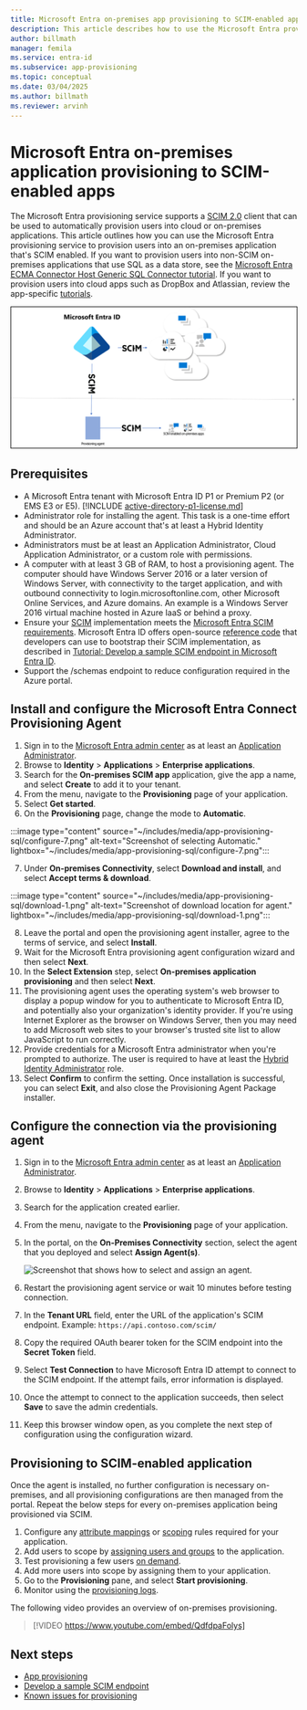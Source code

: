 ```yaml
---
title: Microsoft Entra on-premises app provisioning to SCIM-enabled apps
description: This article describes how to use the Microsoft Entra provisioning service to provision users into an on-premises app that's SCIM enabled.
author: billmath
manager: femila
ms.service: entra-id
ms.subservice: app-provisioning
ms.topic: conceptual
ms.date: 03/04/2025
ms.author: billmath
ms.reviewer: arvinh
---
```


# Microsoft Entra on-premises application provisioning to SCIM-enabled apps

The Microsoft Entra provisioning service supports a [SCIM 2.0](https://techcommunity.microsoft.com/t5/security-compliance-and-identity/provisioning-with-scim-getting-started/ba-p/880010) client that can be used to automatically provision users into cloud or on-premises applications. This article outlines how you can use the Microsoft Entra provisioning service to provision users into an on-premises application that's SCIM enabled. If you want to provision users into non-SCIM on-premises applications that use SQL as a data store, see the [Microsoft Entra ECMA Connector Host Generic SQL Connector tutorial](tutorial-ecma-sql-connector.md). If you want to provision users into cloud apps such as DropBox and Atlassian, review the app-specific [tutorials](~/identity/saas-apps/tutorial-list.md).

![Diagram that shows SCIM architecture.](./media/on-premises-scim-provisioning/scim-4.png)

## Prerequisites
- A Microsoft Entra tenant with Microsoft Entra ID P1 or Premium P2 (or EMS E3 or E5). [!INCLUDE [active-directory-p1-license.md](~/includes/entra-p1-license.md)]
- Administrator role for installing the agent. This task is a one-time effort and should be an Azure account that's at least a Hybrid Identity Administrator. 
- Administrators must be at least an Application Administrator, Cloud Application Administrator, or a custom role with permissions.
- A computer with at least 3 GB of RAM, to host a provisioning agent. The computer should have Windows Server 2016 or a later version of Windows Server, with connectivity to the target application, and with outbound connectivity to login.microsoftonline.com, other Microsoft Online Services, and Azure domains. An example is a Windows Server 2016 virtual machine hosted in Azure IaaS or behind a proxy.
- Ensure your [SCIM](https://techcommunity.microsoft.com/t5/security-compliance-and-identity/provisioning-with-scim-getting-started/ba-p/880010) implementation meets the [Microsoft Entra SCIM requirements](use-scim-to-provision-users-and-groups.md).  Microsoft Entra ID offers open-source [reference code](https://github.com/AzureAD/SCIMReferenceCode/wiki) that developers can use to bootstrap their SCIM implementation, as described in [Tutorial: Develop a sample SCIM endpoint in Microsoft Entra ID](use-scim-to-build-users-and-groups-endpoints.md).
- Support the /schemas endpoint to reduce configuration required in the Azure portal.

<a name='download-install-and-configure-the-azure-ad-connect-provisioning-agent-package'></a>

## Install and configure the Microsoft Entra Connect Provisioning Agent

 1. Sign in to the [Microsoft Entra admin center](https://entra.microsoft.com) as at least an [Application Administrator](~/identity/role-based-access-control/permissions-reference.md#application-administrator).
 2. Browse to **Identity** > **Applications** > **Enterprise applications**.
 3. Search for the **On-premises SCIM app** application, give the app a name, and select **Create** to add it to your tenant.
 4. From the menu, navigate to the **Provisioning** page of your application.
 5. Select **Get started**.
 6. On the **Provisioning** page, change the mode to **Automatic**.

 :::image type="content" source="~/includes/media/app-provisioning-sql/configure-7.png" alt-text="Screenshot of selecting Automatic." lightbox="~/includes/media/app-provisioning-sql/configure-7.png":::

 7. Under **On-premises Connectivity**, select **Download and install**, and select **Accept terms & download**.

 :::image type="content" source="~/includes/media/app-provisioning-sql/download-1.png" alt-text="Screenshot of download location for agent." lightbox="~/includes/media/app-provisioning-sql/download-1.png":::

 8. Leave the portal and open the provisioning agent installer, agree to the terms of service, and select **Install**.
 9. Wait for the Microsoft Entra provisioning agent configuration wizard and then select **Next**.
 10. In the **Select Extension** step, select **On-premises application provisioning** and then select **Next**.    
 11. The provisioning agent uses the operating system's web browser to display a popup window for you to authenticate to Microsoft Entra ID, and potentially also your organization's identity provider. If you're using Internet Explorer as the browser on Windows Server, then you may need to add Microsoft web sites to your browser's trusted site list to allow JavaScript to run correctly.
 12. Provide credentials for a Microsoft Entra administrator when you're prompted to authorize. The user is required to have at least the [Hybrid Identity Administrator](/entra/identity/role-based-access-control/permissions-reference#hybrid-identity-administrator) role.
 13. Select **Confirm** to confirm the setting. Once installation is successful, you can select **Exit**, and also close the Provisioning Agent Package installer.


## Configure the connection via the provisioning agent

 1. Sign in to the [Microsoft Entra admin center](https://entra.microsoft.com) as at least an [Application Administrator](~/identity/role-based-access-control/permissions-reference.md#application-administrator).
 2. Browse to **Identity** > **Applications** > **Enterprise applications**.
 3. Search for the application created earlier.
 4. From the menu, navigate to the **Provisioning** page of your application.

 1. In the portal, on the **On-Premises Connectivity** section, select the agent that you deployed and select **Assign Agent(s)**.

      ![Screenshot that shows how to select and assign an agent.](~/includes/media/app-provisioning-sql/configure-7a.png)

 1. Restart the provisioning agent service or wait 10 minutes before testing connection.

 1. In the **Tenant URL** field, enter the URL of the application's SCIM endpoint. Example: `https://api.contoso.com/scim/`

 1. Copy the required OAuth bearer token for the SCIM endpoint into the  **Secret Token** field.

 1. Select **Test Connection** to have Microsoft Entra ID attempt to connect to the SCIM endpoint. If the attempt fails, error information is displayed. 
 
 1. Once the attempt to connect to the application succeeds, then select **Save** to save the admin credentials.

 2. Keep this browser window open, as you complete the next step of configuration using the configuration wizard.

 
## Provisioning to SCIM-enabled application
Once the agent is installed, no further configuration is necessary on-premises, and all provisioning configurations are then managed from the portal. Repeat the below steps for every on-premises application being provisioned via SCIM.

1. Configure any [attribute mappings](customize-application-attributes.md) or [scoping](define-conditional-rules-for-provisioning-user-accounts.md) rules required for your application.
1. Add users to scope by [assigning users and groups](~/identity/enterprise-apps/add-application-portal-assign-users.md) to the application.
1. Test provisioning a few users [on demand](provision-on-demand.md).
1. Add more users into scope by assigning them to your application.
1. Go to the **Provisioning** pane, and select **Start provisioning**.
1. Monitor using the [provisioning logs](~/identity/monitoring-health/concept-provisioning-logs.md).

The following video provides an overview of on-premises provisioning.

> [!VIDEO https://www.youtube.com/embed/QdfdpaFolys]

## Next steps

- [App provisioning](user-provisioning.md)
- [Develop a sample SCIM endpoint](use-scim-to-build-users-and-groups-endpoints.md)
- [Known issues for provisioning](known-issues.md)
